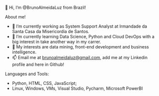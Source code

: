 👋 Hi, I’m @BrunoAlmeidaLuz from Brazil!

About me!

- 👀 I’m currently working as System Support Analyst at Irmandade da Santa Casa da Misericordia de Santos.
- 🌱 I’m currently learning Data Science, Python and Cloud DevOps with a big interest in take another way in my carrer.
- 💞️ My interests are data mining, front-end development and business intelligence.
- 📫 Email me at brunoalmeidaluz@gmail.com, add me at my Linkedin profile and here in Github!

Languages and Tools:

- Python, HTML, CSS, JavaScript;
- Linux, Windows, VMs, Visual Studio, Pycharm, Microsoft PowerBI


<!---
BrunoAlmeidaLuz/BrunoAlmeidaLuz is a ✨ special ✨ repository because its `README.md` (this file) appears on your GitHub profile.
You can click the Preview link to take a look at your changes.
--->
